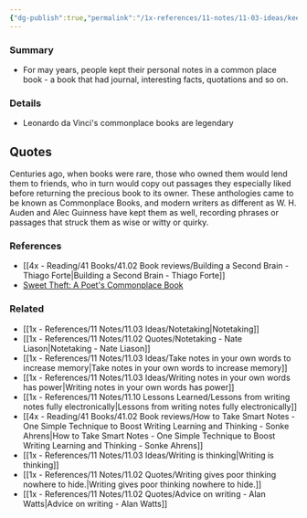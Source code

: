 ```yaml
---
{"dg-publish":true,"permalink":"/1x-references/11-notes/11-03-ideas/keep-notes-in-a-commonplace-book/","title":"Keep notes in a commonplace book","created":"2023-09-15T16:47:16.677+03:00","updated":"2024-05-11T10:00:14.146+03:00"}
---
```



### Summary
- For may years, people kept their personal notes in a common place book - a book that had journal, interesting facts, quotations and so on.

### Details
- Leonardo da Vinci's commonplace books are legendary

## Quotes
Centuries ago, when books were rare, those who owned them would lend them to friends, who in turn would copy out passages they especially liked before returning the precious book to its owner. These anthologies came to be known as Commonplace Books, and modern writers as different as W. H. Auden and Alec Guinness have kept them as well, recording phrases or passages that struck them as wise or witty or quirky.

### References
- [[4x - Reading/41 Books/41.02 Book reviews/Building a Second Brain - Thiago Forte\|Building a Second Brain - Thiago Forte]]
- [Sweet Theft: A Poet's Commonplace Book](https://www.amazon.com/Sweet-Theft-Poets-Commonplace-Book/dp/1619027135?&linkCode=sl1&tag=jamesclearema-20&linkId=089bdd3ac1e501c2af40e3381e11652e&language=en_US&ref_=as_li_ss_tl)

### Related
- [[1x - References/11 Notes/11.03 Ideas/Notetaking\|Notetaking]]
- [[1x - References/11 Notes/11.02 Quotes/Notetaking - Nate Liason\|Notetaking - Nate Liason]]
- [[1x - References/11 Notes/11.03 Ideas/Take notes in your own words to increase memory\|Take notes in your own words to increase memory]]
- [[1x - References/11 Notes/11.03 Ideas/Writing notes in your own words has power\|Writing notes in your own words has power]]
- [[1x - References/11 Notes/11.10 Lessons Learned/Lessons from writing notes fully electronically\|Lessons from writing notes fully electronically]]
- [[4x - Reading/41 Books/41.02 Book reviews/How to Take Smart Notes - One Simple Technique to Boost Writing Learning and Thinking - Sonke Ahrens\|How to Take Smart Notes - One Simple Technique to Boost Writing Learning and Thinking - Sonke Ahrens]]
- [[1x - References/11 Notes/11.03 Ideas/Writing is thinking\|Writing is thinking]]
- [[1x - References/11 Notes/11.02 Quotes/Writing gives poor thinking nowhere to hide.\|Writing gives poor thinking nowhere to hide.]]
- [[1x - References/11 Notes/11.02 Quotes/Advice on writing - Alan Watts\|Advice on writing - Alan Watts]]
  